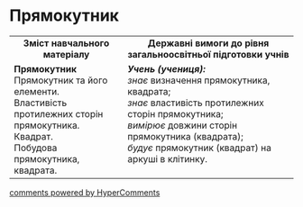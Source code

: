 <div id="hypercomments_widget" class="js-hypercomments-widget invisible"></div>

# Прямокутник
<table>
  <tr>
    <td width="40%" align="center"><b>Зміст навчального матеріалу<b></td>
    <td width="60%" align="center"><b>Державні вимоги до рівня загальноосвітньої підготовки учнів</b></td>
  </tr>
  <tr>
    <td width="40%" style="vertical-align:top !important;"><b>Прямокутник</b><br>
Прямокутник та його елементи.<br>
Властивість протилежних сторін прямокутника.<br>
Квадрат.<br>
Побудова прямокутника, квадрата.<br></td>
    <td width="60%" style="vertical-align:top !important;"><i><b>Учень (учениця):</b></i><br>
<i>знає</i> визначення прямокутника, квадрата;<br>
<i>знає</i> властивість протилежних сторін прямокутника;<br>
<i>вимірює</i> довжини сторін прямокутника (квадрата);<br>
<i>будує</i> прямокутник (квадрат) на аркуші в клітинку.<br></td>
  </tr>
</table>

<div class="js-hypercomments-container">
    <a href="http://hypercomments.com" class="hc-link" title="comments widget">comments powered by HyperComments</a>
</div>